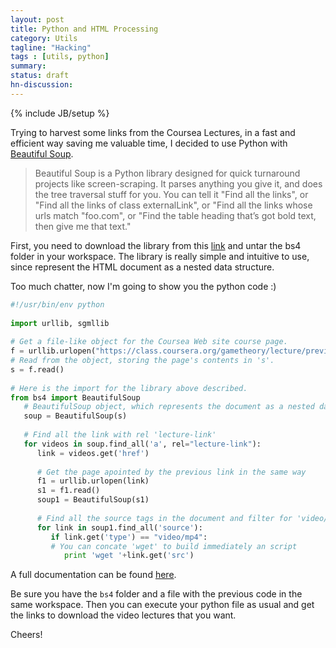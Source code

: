 ```yaml
---
layout: post
title: Python and HTML Processing
category: Utils
tagline: "Hacking"
tags : [utils, python]
summary:
status: draft
hn-discussion:
---
```


{% include JB/setup %}

Trying to harvest some links from the Coursea Lectures, in a fast and efficient way saving me valuable time, 
I decided to use Python with [Beautiful Soup](http://www.crummy.com/software/BeautifulSoup/).

> Beautiful Soup is a Python library designed for quick turnaround projects like screen-scraping. 
> It parses anything you give it, and does the tree traversal stuff for you. You can tell it 
> "Find all the links", or "Find all the links of class externalLink", or "Find all the links whose 
> urls match "foo.com", or "Find the table heading that’s got bold text, then give me that text."

First, you need to download the library from this [link](http://www.crummy.com/software/BeautifulSoup/bs4/download/) and untar the bs4 folder in your workspace.
The library is really simple and intuitive to use, since represent the HTML document as a nested data structure.

Too much chatter, now I'm going to show you the python code :)


```python
#!/usr/bin/env python
 
import urllib, sgmllib
 
# Get a file-like object for the Coursea Web site course page.
f = urllib.urlopen("https://class.coursera.org/gametheory/lecture/preview")
# Read from the object, storing the page's contents in 's'.
s = f.read()
 
# Here is the import for the library above described.
from bs4 import BeautifulSoup
   # BeautifulSoup object, which represents the document as a nested data structure
   soup = BeautifulSoup(s)
 
   # Find all the link with rel 'lecture-link'
   for videos in soup.find_all('a', rel="lecture-link"):
      link = videos.get('href')
 
      # Get the page apointed by the previous link in the same way
      f1 = urllib.urlopen(link)
      s1 = f1.read()
      soup1 = BeautifulSoup(s1)
 
      # Find all the source tags in the document and filter for 'video/mp4'
      for link in soup1.find_all('source'):
         if link.get('type') == "video/mp4":
         # You can concate 'wget' to build immediately an script
            print 'wget '+link.get('src')
```

A full documentation can be found [here](http://www.crummy.com/software/BeautifulSoup/bs4/doc/).

Be sure you have the `bs4` folder and a file with the previous code in the same workspace. 
Then you can execute your python file as usual and get the links to download the video lectures that you want.

Cheers!
